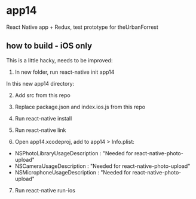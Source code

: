 # app14
React Native app + Redux, test prototype for theUrbanForrest

## how to build - iOS only
This is a little hacky, needs to be improved:

1) In new folder, run react-native init app14

In this new app14 directory:

2) Add src from this repo
3) Replace package.json and index.ios.js from this repo

4) Run react-native install
5) Run react-native link

6) Open app14.xcodeproj, add to app14 > Info.plist:

- NSPhotoLibraryUsageDescription : "Needed for react-native-photo-upload"
- NSCameraUsageDescription : "Needed for react-native-photo-upload"
- NSMicrophoneUsageDescription : "Needed for react-native-photo-upload"

7) Run react-native run-ios